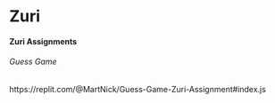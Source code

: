 # Zuri
<h4> Zuri Assignments
<p><p/> 
<h6> Guess Game </h6>
https://replit.com/@MartNick/Guess-Game-Zuri-Assignment#index.js
